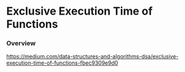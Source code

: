# Exclusive Execution Time of Functions

### Overview

https://medium.com/data-structures-and-algorithms-dsa/exclusive-execution-time-of-functions-fbec9309e9d0
